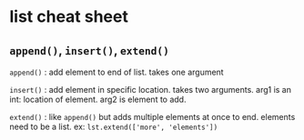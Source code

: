
# list cheat sheet

## ```append()```, ```insert()```, ```extend()```  


```append()``` : add element to end of list. takes one argument  

```insert()``` : add element in specific location. takes two arguments. arg1 is an int: location of element. arg2 is element to add.  

```extend()``` : like ```append()``` but adds multiple elements at once to end. elements need to be a list. ex: ```lst.extend(['more', 'elements'])``` 

